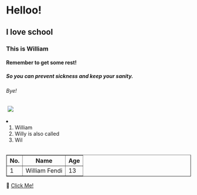 
<!DOCTYPE html>
<html lang="en">
<head>
    <meta charset="UTF-8">
    <meta name="viewport" content="width=device-width, initial-scale=1.0">
    <title>My First Website</title>
</head>
<body>
    <!-- this is headings -->
    <h1>Helloo!</h1>
    <h2>I love school</h2>
    <h3>This is William</h3>
    <h4>Remember to get some rest!</h4>
    <h5>So you can prevent sickness and keep your sanity.</h5>
    <h6>Bye!</h6>
 
<image></image>
    <!-- image -->
     <img src="https://tse4.mm.bing.net/th/id/OIP.KfSeyfKxWgueQpuVRw_H_wAAAA?rs=1&pid=ImgDetMain&o=7&rm=3">
     <img src="https://tse4.mm.bing.net/th/id/OIP.40OarKjWBVpJV7nhZISw6wHaHa?w=600&h=600&rs=1&pid=ImgDetMain&o=7&rm=3" alt="">

<li
     <!-- list -->
      <ol>
        <li>William</li>
        <li>Willy is also called</li>
        <li>Wil</li>
      </ol>

   <table
    <!-- table -->
    <table border="1">
      <tr>
        <th>No.</th>
        <th>Name</th>
        <th>Age</th>
      </tr>
      <tr>
        <td>1</td>
        <td>William Fendi</td>
        <td>13</td>
      </tr>
    </table>

🥇
    <!-- hyperlink -->
    <a href="https://www.manutd.com/">Click Me!</a>
</body>
</html>

